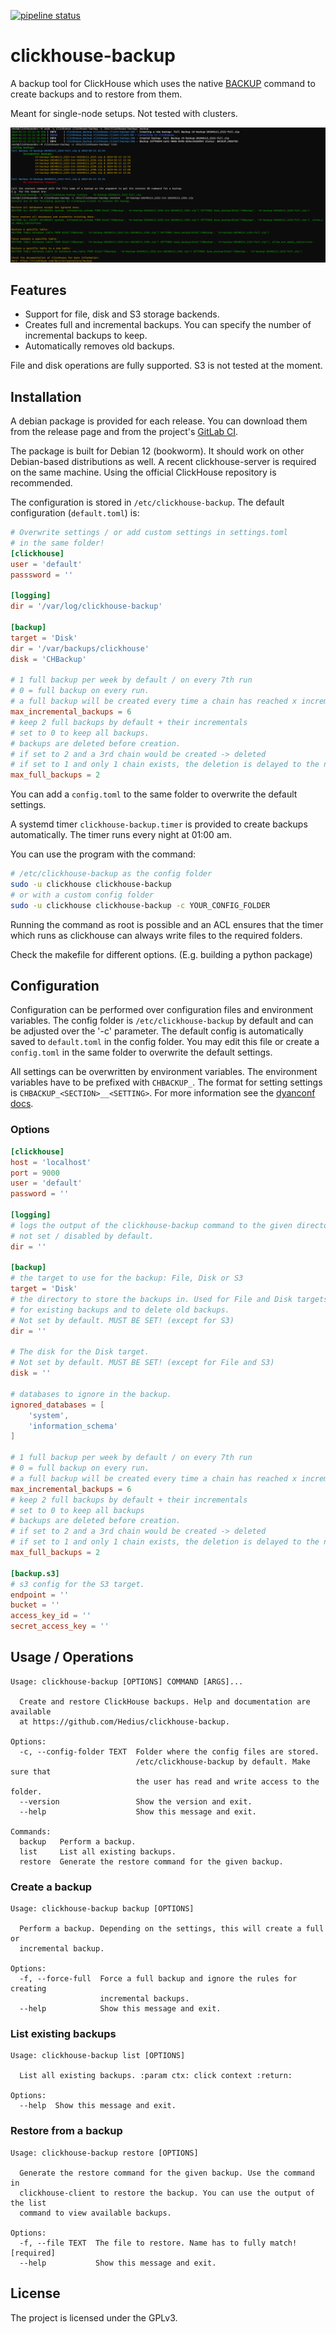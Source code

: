 [![pipeline status](https://gitlab.com/Hedius/clickhouse-backup/badges/main/pipeline.svg)](https://gitlab.com/Hedius/clickhouse-backup/-/commits/main)

# clickhouse-backup

A backup tool for ClickHouse which uses the native
[BACKUP](https://clickhouse.com/docs/en/operations/backup)
command to create backups and to restore from them.

Meant for single-node setups. Not tested with clusters.

![Screenshot usage](.img/screenshot_usage.png)

## Features

* Support for file, disk and S3 storage backends.
* Creates full and incremental backups. You can specify the number of incremental backups to keep.
* Automatically removes old backups.

File and disk operations are fully supported. S3 is not tested at the moment.

## Installation

A debian package is provided for each release.
You can download them from the release page and from the project's
[GitLab CI](https://gitlab.com/Hedius/clickhouse-backup/-/packages).

The package is built for Debian 12 (bookworm). It should work on other Debian-based distributions as well.
A recent clickhouse-server is required on the same machine. Using the official ClickHouse repository is recommended.

The configuration is stored in `/etc/clickhouse-backup`.
The default configuration (`default.toml`) is:

```toml
# Overwrite settings / or add custom settings in settings.toml
# in the same folder!
[clickhouse]
user = 'default'
passsword = ''

[logging]
dir = '/var/log/clickhouse-backup'

[backup]
target = 'Disk'
dir = '/var/backups/clickhouse'
disk = 'CHBackup'

# 1 full backup per week by default / on every 7th run
# 0 = full backup on every run.
# a full backup will be created every time a chain has reached x incremental backups.
max_incremental_backups = 6
# keep 2 full backups by default + their incrementals
# set to 0 to keep all backups.
# backups are deleted before creation.
# if set to 2 and a 3rd chain would be created -> deleted
# if set to 1 and only 1 chain exists, the deletion is delayed to the next run
max_full_backups = 2
```

You can add a `config.toml` to the same folder to overwrite the default settings.

A systemd timer `clickhouse-backup.timer` is provided to create backups automatically.
The timer runs every night at 01:00 am.

You can use the program with the command:

```sh
# /etc/clickhouse-backup as the config folder
sudo -u clickhouse clickhouse-backup
# or with a custom config folder
sudo -u clickhouse clickhouse-backup -c YOUR_CONFIG_FOLDER
```

Running the command as root is possible and an ACL ensures that the timer which
runs as clickhouse can always write files to the required folders.

Check the makefile for different options. (E.g. building a python package)

## Configuration

Configuration can be performed over configuration files and environment variables.
The config folder is `/etc/clickhouse-backup` by default
and can be adjusted over the '-c' parameter.
The default config is automatically saved to `default.toml` in the config folder.
You may edit this file or create a `config.toml` in the same folder to overwrite the default settings.

All settings can be overwritten by environment variables.
The environment variables have to be prefixed with `CHBACKUP_`.
The format for setting settings is `CHBACKUP_<SECTION>__<SETTING>`.
For more information see the [dyanconf docs](https://www.dynaconf.com/).

### Options

```toml
[clickhouse]
host = 'localhost'
port = 9000
user = 'default'
password = ''

[logging]
# logs the output of the clickhouse-backup command to the given directory.
# not set / disabled by default.
dir = ''

[backup]
# the target to use for the backup: File, Disk or S3
target = 'Disk'
# the directory to store the backups in. Used for File and Disk targets to check
# for existing backups and to delete old backups.
# Not set by default. MUST BE SET! (except for S3)
dir = ''

# The disk for the Disk target.
# Not set by default. MUST BE SET! (except for File and S3)
disk = ''

# databases to ignore in the backup.
ignored_databases = [
    'system',
    'information_schema'
]

# 1 full backup per week by default / on every 7th run
# 0 = full backup on every run.
# a full backup will be created every time a chain has reached x incremental backups.
max_incremental_backups = 6
# keep 2 full backups by default + their incrementals
# set to 0 to keep all backups
# backups are deleted before creation.
# if set to 2 and a 3rd chain would be created -> deleted
# if set to 1 and only 1 chain exists, the deletion is delayed to the next run
max_full_backups = 2

[backup.s3]
# s3 config for the S3 target.
endpoint = ''
bucket = ''
access_key_id = ''
secret_access_key = ''
```

## Usage / Operations

```
Usage: clickhouse-backup [OPTIONS] COMMAND [ARGS]...

  Create and restore ClickHouse backups. Help and documentation are available
  at https://github.com/Hedius/clickhouse-backup.

Options:
  -c, --config-folder TEXT  Folder where the config files are stored.
                            /etc/clickhouse-backup by default. Make sure that
                            the user has read and write access to the folder.
  --version                 Show the version and exit.
  --help                    Show this message and exit.

Commands:
  backup   Perform a backup.
  list     List all existing backups.
  restore  Generate the restore command for the given backup.
```

### Create a backup

```
Usage: clickhouse-backup backup [OPTIONS]

  Perform a backup. Depending on the settings, this will create a full or
  incremental backup.

Options:
  -f, --force-full  Force a full backup and ignore the rules for creating
                    incremental backups.
  --help            Show this message and exit.
```

### List existing backups

```
Usage: clickhouse-backup list [OPTIONS]

  List all existing backups. :param ctx: click context :return:

Options:
  --help  Show this message and exit.
```

### Restore from a backup

```
Usage: clickhouse-backup restore [OPTIONS]

  Generate the restore command for the given backup. Use the command in
  clickhouse-client to restore the backup. You can use the output of the list
  command to view available backups.

Options:
  -f, --file TEXT  The file to restore. Name has to fully match!  [required]
  --help           Show this message and exit.
```

## License

The project is licensed under the GPLv3.